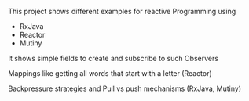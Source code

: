 This project shows different examples for reactive Programming using
 
 - RxJava
 - Reactor 
 - Mutiny

It shows simple fields to create and subscribe to such Observers

Mappings like getting all words that start with a letter (Reactor)

Backpressure strategies and Pull vs push mechanisms (RxJava, Mutiny)
